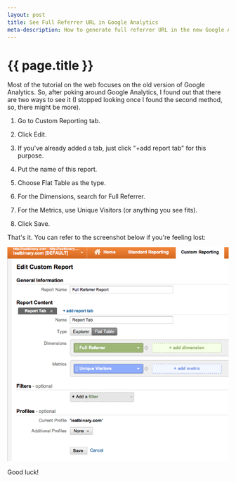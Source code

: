 ```yaml
---
layout: post
title: See Full Referrer URL in Google Analytics
meta-description: How to generate full referrer URL in the new Google Analytics
---
```


# {{ page.title }}

Most of the tutorial on the web focuses on the old version of Google Analytics. So, after poking around Google Analytics, I found out that there are two ways to see it (I stopped looking once I found the second method, so, there might be more).

1. Go to Custom Reporting tab.

1. Click Edit.

1. If you've already added a tab, just click "+add report tab" for this purpose.

1. Put the name of this report.

1. Choose Flat Table as the type.

1. For the Dimensions, search for Full Referrer.

1. For the Metrics, use Unique Visitors (or anything you see fits).

1. Click Save.

That's it. You can refer to the screenshot below if you're feeling lost:

<img src="/images/posts/2012-01-21-ga.png" width="584">

Good luck!
